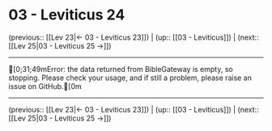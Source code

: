 # 03 - Leviticus 24

(previous:: [[Lev 23|← 03 - Leviticus 23]]) | (up:: [[03 - Leviticus]]) | (next:: [[Lev 25|03 - Leviticus 25 →]])

***
[0;31;49mError: the data returned from BibleGateway is empty, so stopping. Please check your usage, and if still a problem, please raise an issue on GitHub.[0m

***

(previous:: [[Lev 23|← 03 - Leviticus 23]]) | (up:: [[03 - Leviticus]]) | (next:: [[Lev 25|03 - Leviticus 25 →]])

